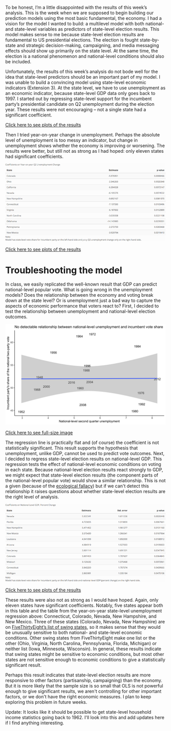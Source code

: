 To be honest, I’m a little disappointed with the results of this week’s analysis. This is the week when we are supposed to begin building our prediction models using the most basic fundamental, the economy. I had a vision for the model I wanted to build: a multilevel model with both national- and state-level variables as predictors of state-level election results. This model makes sense to me because state-level election results are fundamental to US presidential elections. The election is fought state-by-state and strategic decision-making, campaigning, and media messaging effects should show up primarily on the state level. At the same time, the election is a national phenomenon and national-level conditions should also be included.

Unfortunately, the results of this week’s analysis do not bode well for the idea that state-level predictors should be an important part of my model. I was unable to build a convincing model using state-level economic indicators (Extension 3). At the state level, we have to use unemployment as an economic indicator, because state-level GDP data only goes back to 1997. I started out by regressing state-level support for the incumbent party’s presidential candidate on Q2 unemployment during the election year. These results were not encouraging – not a single state had a significant coefficient. 

[Click here to see plots of the results](https://hwsimpson33.github.io/pres2020/images/state_raw_ec_plot.png)

Then I tried year-on-year change in unemployment. Perhaps the absolute level of unemployment is too messy an indicator, but change in unemployment shows whether the economy is improving or worsening. The results were better, but still not as strong as I had hoped: only eleven states had significant coefficients.

<img src = "../images/state_diff_ec_table.png">

[Click here to see plots of the results](https://hwsimpson33.github.io/pres2020/images/state_diff_ec_plot.png)

# Troubleshooting the model
In class, we easily replicated the well-known result that GDP can predict national-level popular vote. What is going wrong in the unemployment models? Does the relationship between the economy and voting break down at the state level? Or is unemployment just a bad way to capture the aspects of economic performance that voters react to? First, I decided to test the relationship between unemployment and national-level election outcomes. 

<img src = "../images/nat_unem_plot.png">

[Click here to see full-size image](https://hwsimpson33.github.io/pres2020/images/nat_unem_plot.png)

The regression line is practically flat and (of course) the coefficient is not statistically significant. This result supports the hypothesis that unemployment, unlike GDP, cannot be used to predict vote outcomes. 
Next, I decided to regress state-level election results on national-level GDP. This regression tests the effect of national-level economic conditions on voting in each state. Because national-level election results react strongly to GDP, we might expect that state-level election results (the component parts of the national-level popular vote) would show a similar relationship. This is not a given (because of the [ecological fallacy](https://en.wikipedia.org/wiki/Ecological_fallacy)) but if we can't detect this relationship it raises questions about whether state-level election results are the right level of analysis.

<img src = "../images/nat_state_ec_table.png">

[Click here to see plots of the results](https://hwsimpson33.github.io/pres2020/images/nat_state_ec_plot.png)

These results were also not as strong as I would have hoped. Again, only eleven states have significant coefficients. Notably, five states appear both in this table and the table from the year-on-year state-level unemployment regression above: Connecticut, Colorado, Nevada, New Hampshire, and New Mexico. Three of these states (Colorado, Nevada, New Hampshire) are on [FiveThirtyEight’s list of swing states](https://en.wikipedia.org/wiki/Swing_state), so it makes sense that they would be unusually sensitive to both national- and state-level economic conditions. Other swing states from FiveThirtyEight make one list or the other (Ohio, Virginia, North Carolina, Pennsylvania, Florida, Michigan) or neither list (Iowa, Minnesota, Wisconsin). In general, these results indicate that swing states might be sensitive to economic conditions, but most other states are not sensitive enough to economic conditions to give a statistically significant result.

Perhaps this result indicates that state-level election results are more responsive to other factors (partisanship, campaigning) than the economy. But it is more likely that the sample size is so small that OLS is not powerful enough to give significant results, we aren't controlling for other important factors, or we don't have the right economic measures. I plan to keep exploring this problem in future weeks.


Update: It looks like it should be possible to get state-level household income statistics going back to 1962. I'll look into this and add updates here if I find anything interesting.
